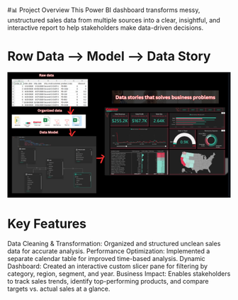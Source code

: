 #📊 Project Overview
This Power BI dashboard transforms messy, unstructured sales data from multiple sources into a clear, insightful, and interactive report to help stakeholders make data-driven decisions.

# Row Data --> Model --> Data Story

![Screenshot](https://github.com/chavigupta17/costco_db/blob/main/Screenshot%20(69).png?raw=true)

# Key Features
Data Cleaning & Transformation: Organized and structured unclean sales data for accurate analysis.
Performance Optimization: Implemented a separate calendar table for improved time-based analysis.
Dynamic Dashboard: Created an interactive custom slicer pane for filtering by category, region, segment, and year.
Business Impact: Enables stakeholders to track sales trends, identify top-performing products, and compare targets vs. actual sales at a glance.
